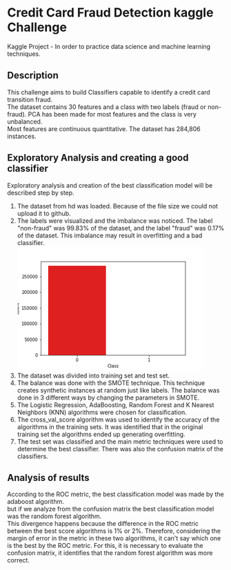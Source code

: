 #  Credit Card Fraud Detection kaggle Challenge

Kaggle Project - In order to practice data science and machine learning techniques.

## Description

This challenge aims to build Classifiers capable to identify a credit card transition fraud.  
The dataset contains 30 features and a class with two labels (fraud or non-fraud). PCA has been made for most features and the class is very unbalanced.  
Most features are continuous quantitative. The dataset has 284,806 instances.  

## Exploratory Analysis and creating a good classifier

Exploratory analysis and creation of the best classification model will be described step by step.

1. The dataset from hd was loaded. Because of the file size we could not upload it to github.
2. The labels were visualized and the imbalance was noticed. The label "non-fraud" was 99.83% of the dataset, and the label "fraud" was 0.17% of the dataset. This imbalance may result in overfitting and a bad classifier.
![Imbalance Class](https://github.com/Jaco-Julio/FraudDetection/blob/master/img/imbalance_class.png "Imbalance Class")
3. The dataset was divided into training set and test set.
4. The balance was done with the SMOTE technique. This technique creates synthetic instances at random just like labels. The balance was done in 3 different ways by changing the parameters in SMOTE.
5. The Logistic Regression, AdaBoosting, Random Forest and K Nearest Neighbors (KNN) algorithms were chosen for classification.
6. The cross_val_score algorithm was used to identify the accuracy of the algorithms in the training sets. It was identified that in the original training set the algorithms ended up generating overfitting.
7. The test set was classified and the main metric techniques were used to determine the best classifier. There was also the confusion matrix of the classifiers.

## Analysis of results 

According to the ROC metric, the best classification model was made by the adaboost algorithm.  
but if we analyze from the confusion matrix the best classification model was the random forest algorithm.  
This divergence happens because the difference in the ROC metric between the best score algorithms is 1% or 2%. Therefore, considering the margin of error in the metric in these two algorithms, it can't say which one is the best by the ROC metric. For this, it is necessary to evaluate the confusion matrix, it identifies that the random forest algorithm was more correct.
